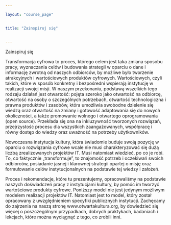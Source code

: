 ```yaml
---

layout: "course_page"


title: "Zainspiruj się"


---
```


<div class="text-center screen-title">
Zainspiruj się
</div>

<div class="screen-content">
<p>Transformacja cyfrowa to proces, którego celem jest taka zmiana sposobu pracy, wyznaczania celów i budowania strategii w oparciu o dane i informację zwrotną od naszych odbiorców, by możliwe było tworzenie atrakcyjnych i wartościowych produktów  cyfrowych. Wartościowych, czyli takich, które w sposób konkretny i bezpośredni wspierają instytucję w realizacji swojej misji. W naszym przekonaniu, podstawą wszelkich tego rodzaju działań jest otwartość: pojęta szeroko jako otwartość na odbiorcę, otwartość na osoby o szczególnych potrzebach, otwartość technologiczna i prawna produktów i zasobów, która umożliwia swobodne dzielenie się wiedzą oraz otwartość na zmiany i gotowość adaptowania się do nowych okoliczności, a także promowanie wolnego i otwartego oprogramowania (open source). Przekłada się ona na inkluzywność tworzonych rozwiązań, przejrzystość procesu dla wszystkich zaangażowanych, współpracę i równy dostęp do wiedzy oraz uważność na potrzeby użytkowników.

Nowoczesna instytucja kultury, która świadomie buduje swoją pozycję w oparciu o rozwiązania  cyfrowe wcale nie musi charakteryzować się dużą liczbą zrealizowanych projektów IT. Musi natomiast wiedzieć, po co je robi. To, co faktycznie „transformuje”, to znajomość potrzeb i oczekiwań swoich odbiorców, posiadanie jasnej i klarownej strategii opartej o misję oraz formułowanie celów instytucjonalnych na podstawie tej wiedzy i założeń.</p>


<p>Proces i rekomendacje, które tu prezentujemy, opracowaliśmy na podstawie naszych doświadczeń pracy z instytucjami kultury, by pomóc im tworzyć wartościowe produkty cyfrowe. Poniższy model nie jest jedynym możliwym modelem realizacji projektów IT.  Natomiast jest to model, który został opracowany z uwzględnieniem specyfiki publicznych instytucji. Zachęcamy do zajrzenia na naszą stronę www.otwartakultura.org, by dowiedzieć się więcej o poszczególnym przypadkach, dobrych praktykach, badaniach i lekcjach, które można wyciągnąć z tego, co zrobili inni.</p>
</div>
